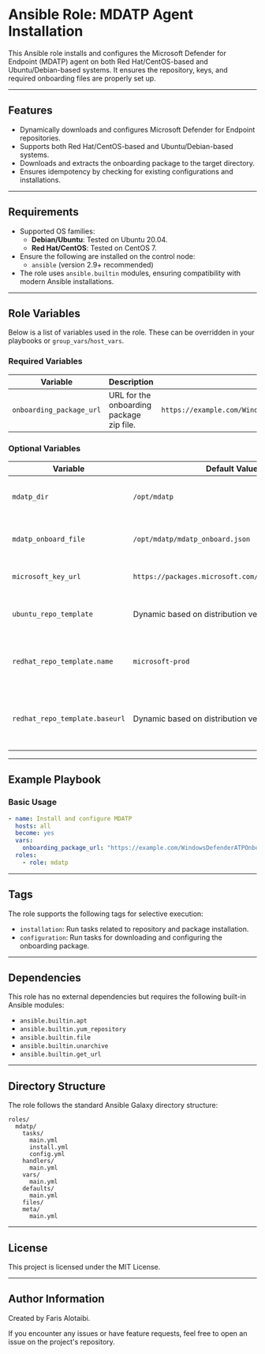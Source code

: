# Ansible Role: MDATP Agent Installation

This Ansible role installs and configures the Microsoft Defender for Endpoint (MDATP) agent on both Red Hat/CentOS-based and Ubuntu/Debian-based systems. It ensures the repository, keys, and required onboarding files are properly set up.

---

## Features

- Dynamically downloads and configures Microsoft Defender for Endpoint repositories.
- Supports both Red Hat/CentOS-based and Ubuntu/Debian-based systems.
- Downloads and extracts the onboarding package to the target directory.
- Ensures idempotency by checking for existing configurations and installations.

---

## Requirements

- Supported OS families:
  - **Debian/Ubuntu**: Tested on Ubuntu 20.04.
  - **Red Hat/CentOS**: Tested on CentOS 7.
- Ensure the following are installed on the control node:
  - `ansible` (version 2.9+ recommended)
- The role uses `ansible.builtin` modules, ensuring compatibility with modern Ansible installations.

---

## Role Variables

Below is a list of variables used in the role. These can be overridden in your playbooks or `group_vars`/`host_vars`.

### Required Variables

| Variable                 | Description                              | Example                                                       |
| ------------------------ | ---------------------------------------- | ------------------------------------------------------------- |
| `onboarding_package_url` | URL for the onboarding package zip file. | `https://example.com/WindowsDefenderATPOnboardingPackage.zip` |

### Optional Variables

| Variable                       | Default Value                                       | Description                                         |
| ------------------------------ | --------------------------------------------------- | --------------------------------------------------- |
| `mdatp_dir`                    | `/opt/mdatp`                                        | Directory where MDATP files are stored.             |
| `mdatp_onboard_file`           | `/opt/mdatp/mdatp_onboard.json`                     | Path to the extracted onboarding JSON file.         |
| `microsoft_key_url`            | `https://packages.microsoft.com/keys/microsoft.asc` | URL for the Microsoft GPG key.                      |
| `ubuntu_repo_template`         | Dynamic based on distribution version               | APT repository for Ubuntu/Debian systems.           |
| `redhat_repo_template.name`    | `microsoft-prod`                                    | Yum repository name for Red Hat/CentOS systems.     |
| `redhat_repo_template.baseurl` | Dynamic based on distribution version               | Yum repository base URL for Red Hat/CentOS systems. |

---

## Example Playbook

### Basic Usage

```yaml
- name: Install and configure MDATP
  hosts: all
  become: yes
  vars:
    onboarding_package_url: "https://example.com/WindowsDefenderATPOnboardingPackage.zip"
  roles:
    - role: mdatp
```

---

## Tags

The role supports the following tags for selective execution:

- `installation`: Run tasks related to repository and package installation.
- `configuration`: Run tasks for downloading and configuring the onboarding package.

---

## Dependencies

This role has no external dependencies but requires the following built-in Ansible modules:

- `ansible.builtin.apt`
- `ansible.builtin.yum_repository`
- `ansible.builtin.file`
- `ansible.builtin.unarchive`
- `ansible.builtin.get_url`

---

## Directory Structure

The role follows the standard Ansible Galaxy directory structure:

```plaintext
roles/
  mdatp/
    tasks/
      main.yml
      install.yml
      config.yml
    handlers/
      main.yml
    vars/
      main.yml
    defaults/
      main.yml
    files/
    meta/
      main.yml
```

---

## License

This project is licensed under the MIT License.

---

## Author Information

Created by Faris Alotaibi.

If you encounter any issues or have feature requests, feel free to open an issue on the project's repository.
